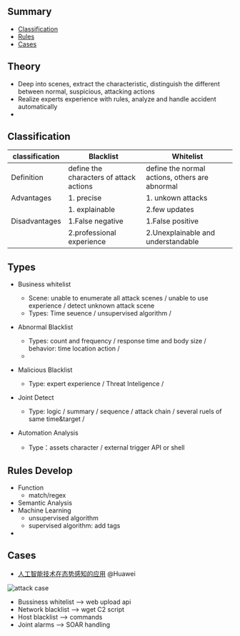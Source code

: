## Summary
- [Classification](#classification)
- [Rules](#rules)
- [Cases](#case)


## Theory
-  Deep into scenes, extract the characteristic, distinguish the different between normal, suspicious, attacking actions
-  Realize experts experience with rules, analyze and handle accident automatically
-  

## Classification
| classification  | Blacklist | Whitelist |
| ------------- | ------------- | ------------- | 
| Definition  | define the characters of attack actions  | define the normal actions, others are abnormal|
| Advantages  | 1. precise | 1. unkown attacks |
|   | 1. explainable | 2.few updates |
| Disadvantages  | 1.False negative  | 1.False positive |
|  | 2.professional experience | 2.Unexplainable and understandable |

## Types
  - Business whitelist
    - Scene: unable to enumerate all attack scenes / unable to use experience / detect unknown attack scene
    - Types: Time seuence / unsupervised algorithm / 
    
  - Abnormal Blacklist
    - Types: count and frequency / response time and body size / behavior: time location action / 
    - 
  - Malicious Blacklist
    - Type: expert experience / Threat Inteligence /

  - Joint Detect
    - Type: logic / summary / sequence / attack chain / several ruels of same time&target / 
  
  - Automation Analysis
    - Type：assets character / external trigger API or shell
  

## Rules Develop
   - Function
     - match/regex
   - Semantic Analysis
   - Machine Learning
     - unsupervised algorithm
     - supervised algorithm: add tags
   - 

## Cases
- [人工智能技术在态势感知的应用](https://mp.weixin.qq.com/s/AVlAoCPEJnNL_DuHGGD0Hg) @Huawei

![attack case](https://mmbiz.qpic.cn/mmbiz_png/EjJibicwCQS5Soia2skxAg1rOhksZ8fibxQL6RDJcDzgCWGI39p4Ytzz41kUNFyic1icjdNDXr8zibxYU54exz2qdJ8PA/640?wx_fmt=png&wxfrom=5&wx_lazy=1&wx_co=1)
  - Bussiness whitelist ——> web upload api
  - Network blacklist ——> wget C2 script
  - Host blacklist ——> commands
  - Joint alarms ——> SOAR handling



